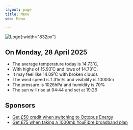 ```yaml
---
layout: page
title: Menu
seo: Menu

---
```


![Logo](/images/logo.jpg){:width="832px"}

<!-- weather_marker starts -->
## On Monday, 28 April 2025

- The average temperature today is 14.73˚C,
- With highs of 15.93˚C and lows of 14.73˚C,
- It may feel like 14.09˚C with broken clouds
- The wind speed is 1.31m/s and visibility is 10000m
- The pressure is 1026hPa and humidity is 70%
- The sun will rise at 04:44 and set at 19:26

<!-- weather_marker ends -->

## Sponsors

- [Get £50 credit when switching to Octopus Energy](https://bit.ly/3oD1nnS)
- [Get £75 when taking a 1000mb YouFibre broadband plan](https://aklam.io/91zWhU?)
